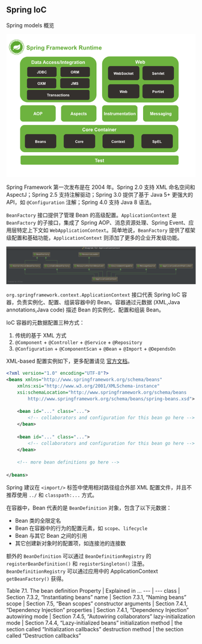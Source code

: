 Spring IoC
---

Spring models 概览

![images](images/spring-models-overview.png)

Spring Framework 第一次发布是在 2004 年。Spring 2.0 支持 XML 命名空间和 AspectJ；Spring 2.5 支持注解驱动；Spring 3.0 提供了基于 Java 5+ 更强大的API，如 `@Configuration` 注解；Spring 4.0 支持 Java 8 语法。

`BeanFactory` 接口提供了管理 Bean 的高级配置。`ApplicationContext` 是 `BeanFactory` 的子接口，集成了 Spring AOP、消息资源处理、Spring Event、应用层特定上下文如 `WebApplicationContext`。简单地说，`BeanFactory` 提供了框架级配置和基础功能，`ApplicationContext` 则添加了更多的企业开发级功能。

![images](images/ApplicationContext.png)

`org.springframework.context.ApplicationContext` 接口代表 Spring IoC 容器，负责实例化、配置、组装容器中的 Bean。容器通过元数据 (XML,Java annotations,Java code) 描述 Bean 的实例化、配置和组装 Bean。

IoC 容器的元数据配置三种方式：
1. 传统的基于 XML 方式
2. `@Component` + `@Controller` + `@Service` + `@Repository`
3. `@Configuration` + `@ComponentScan` + `@Bean` + `@Import` + `@DependsOn`

XML-based 配置实例如下，更多配置请见 [官方文档](http://docs.spring.io/spring/docs/current/spring-framework-reference/htmlsingle/#beans-factory-metadata)。
```xml
<?xml version="1.0" encoding="UTF-8"?>
<beans xmlns="http://www.springframework.org/schema/beans"
    xmlns:xsi="http://www.w3.org/2001/XMLSchema-instance"
    xsi:schemaLocation="http://www.springframework.org/schema/beans
        http://www.springframework.org/schema/beans/spring-beans.xsd">

    <bean id="..." class="...">
        <!-- collaborators and configuration for this bean go here -->
    </bean>

    <bean id="..." class="...">
        <!-- collaborators and configuration for this bean go here -->
    </bean>

    <!-- more bean definitions go here -->

</beans>
```

Spring 建议在 `<import/>` 标签中使用相对路径组合外部 XML 配置文件，并且不推荐使用 `../` 和 `classpath:...` 方式。

在容器中，Bean 代表的是 `BeanDefinition` 对象，包含了以下元数据：
* Bean 类的全限定名
* Bean 在容器中的行为的配置元素，如 `scope`、`lifecycle`
* Bean 与其它 Bean 之间的引用
* 其它创建新对象时的配置项，如连接池的连接数

额外的 `BeanDefinition` 可以通过 `BeanDefinitionRegistry` 的 `registerBeanDefinition()` 和 `registerSingleton()` 注册。`BeanDefinitionRegistry` 可以通过应用中的 ApplicationContext  `getBeanFactory()` 获得。

Table 7.1. The bean definition
Property | Explained in ...
--- | ---
class | Section 7.3.2, “Instantiating beans”
name | Section 7.3.1, “Naming beans” 
scope | Section 7.5, “Bean scopes”
constructor arguments | Section 7.4.1, “Dependency Injection”
properties | Section 7.4.1, “Dependency Injection”
autowiring mode | Section 7.4.5, “Autowiring collaborators”
lazy-initialization mode | Section 7.4.4, “Lazy-initialized beans”
initialization method | the section called “Initialization callbacks”
destruction method | the section called “Destruction callbacks”

